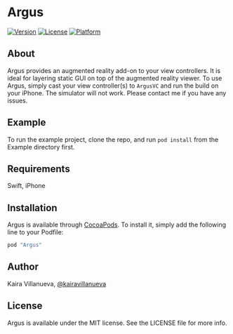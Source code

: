 # Argus

[![Version](https://img.shields.io/badge/version-0.1.0-ff69b4.svg)](https://github.com/KairaVillanueva/Argus/releases/tag/0.1.0)
[![License](https://img.shields.io/cocoapods/l/AFNetworking.svg)](https://github.com/KairaVillanueva/Argus/blob/master/LICENSE)
[![Platform](https://img.shields.io/badge/platform-xcode-blue.svg)](https://developer.apple.com/xcode/)

## About

Argus provides an augmented reality add-on to your view controllers. It is ideal for layering static GUI on top of the augmented reality viewer. To use Argus, simply cast your view controller(s) to `ArgusVC` and run the build on your iPhone. The simulator will not work. Please contact me if you have any issues.

## Example

To run the example project, clone the repo, and run `pod install` from the Example directory first.

## Requirements

Swift, iPhone 

## Installation

Argus is available through [CocoaPods](http://cocoapods.org). To install
it, simply add the following line to your Podfile:

```ruby
pod "Argus"
```

## Author

Kaira Villanueva, [@kairavillanueva](http://twitter.com/kairavillanueva)

## License

Argus is available under the MIT license. See the LICENSE file for more info.
